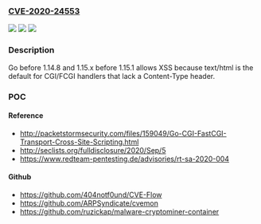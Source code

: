 ### [CVE-2020-24553](https://cve.mitre.org/cgi-bin/cvename.cgi?name=CVE-2020-24553)
![](https://img.shields.io/static/v1?label=Product&message=n%2Fa&color=blue)
![](https://img.shields.io/static/v1?label=Version&message=n%2Fa&color=blue)
![](https://img.shields.io/static/v1?label=Vulnerability&message=n%2Fa&color=brighgreen)

### Description

Go before 1.14.8 and 1.15.x before 1.15.1 allows XSS because text/html is the default for CGI/FCGI handlers that lack a Content-Type header.

### POC

#### Reference
- http://packetstormsecurity.com/files/159049/Go-CGI-FastCGI-Transport-Cross-Site-Scripting.html
- http://seclists.org/fulldisclosure/2020/Sep/5
- https://www.redteam-pentesting.de/advisories/rt-sa-2020-004

#### Github
- https://github.com/404notf0und/CVE-Flow
- https://github.com/ARPSyndicate/cvemon
- https://github.com/ruzickap/malware-cryptominer-container

